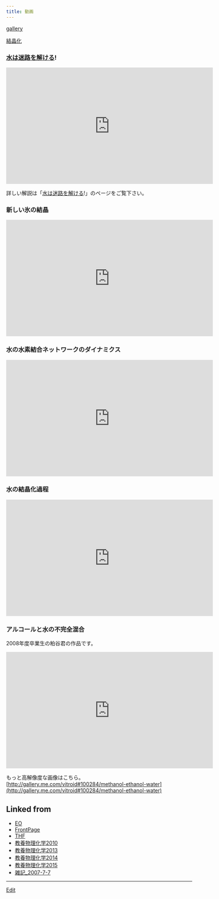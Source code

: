 ```yaml
---
title: 動画
---
```

[gallery](/gallery)

[結晶化](/結晶化)


### [水は迷路を解ける](/水は迷路を解ける)!

<iframe width="560" height="315" src="https://www.youtube.com/embed/nDyGEq_ugGo" frameborder="0" allow="autoplay; encrypted-media" allowfullscreen></iframe>

詳しい解説は「[水は迷路を解ける](/水は迷路を解ける)!」のページをご覧下さい。


### 新しい氷の結晶

<iframe width="560" height="315" src="https://www.youtube.com/embed/LL6SeSu5tqc" frameborder="0" allow="autoplay; encrypted-media" allowfullscreen></iframe>


### 水の水素結合ネットワークのダイナミクス

<iframe width="560" height="315" src="https://www.youtube.com/embed/t5ZFoU0S5iE" frameborder="0" allow="autoplay; encrypted-media" allowfullscreen></iframe>


### 水の結晶化過程

<iframe width="560" height="315" src="https://www.youtube.com/embed/gmjLXrMaFTg" frameborder="0" allow="autoplay; encrypted-media" allowfullscreen></iframe>


### アルコールと水の不完全混合

2008年度卒業生の粕谷君の作品です。

<iframe width="560" height="315" src="https://www.youtube.com/embed/d4zMAkd0tBc" frameborder="0" allow="autoplay; encrypted-media" allowfullscreen></iframe>

もっと高解像度な画像はこちら。[http://gallery.me.com/vitroid#100284/methanol-ethanol-water](http://gallery.me.com/vitroid#100284/methanol-ethanol-water)

<!--  -->




## Linked from

* [EO](/EO)
* [FrontPage](/FrontPage)
* [THF](/THF)
* [教養物理化学2010](/教養物理化学2010)
* [教養物理化学2013](/教養物理化学2013)
* [教養物理化学2014](/教養物理化学2014)
* [教養物理化学2015](/教養物理化学2015)
* [雑記_2007-7-7](/雑記_2007-7-7)


----

[Edit](https://github.com/vitroid/vitroid.github.io/edit/master/MD/動画.md)

